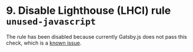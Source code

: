 # 9. Disable Lighthouse (LHCI) rule `unused-javascript`

The rule has been disabled because currently Gatsby.js does not pass this check,
which is a [known issue](https://github.com/gatsbyjs/gatsby/issues/24332).
